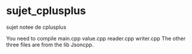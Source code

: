# sujet_cplusplus
sujet notee de cplusplus

You need to compile main.cpp value.cpp reader.cpp writer.cpp
The other three files are from the lib Jsoncpp.
